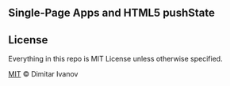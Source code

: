 [](#spa)Single-Page Apps and HTML5 pushState
--------------

[](#license)License
--------------
Everything in this repo is MIT License unless otherwise specified.

[MIT](/LICENSE.md) &copy; Dimitar Ivanov
